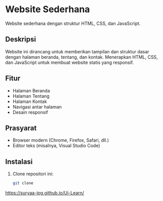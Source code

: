# Website Sederhana
Website sederhana dengan struktur HTML, CSS, dan JavaScript.

## Deskripsi
Website ini dirancang untuk memberikan tampilan dan struktur dasar dengan halaman beranda, tentang, dan kontak. Menerapkan HTML, CSS, dan JavaScript untuk membuat website statis yang responsif.

## Fitur
- Halaman Beranda
- Halaman Tentang
- Halaman Kontak
- Navigasi antar halaman
- Desain responsif

## Prasyarat
- Browser modern (Chrome, Firefox, Safari, dll.)
- Editor teks (misalnya, Visual Studio Code)

## Instalasi
1. Clone repositori ini:
   ```bash
   git clone 
https://suryaa-jpg.github.io/Ui-Learn/